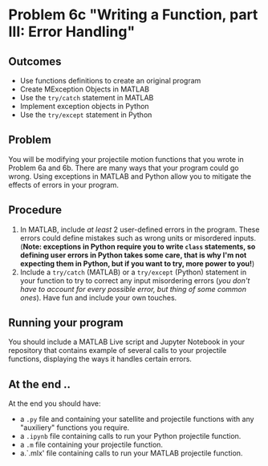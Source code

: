 # Problem 6c "Writing a Function, part III: Error Handling"
## Outcomes
- Use functions definitions to create an original program
- Create MException Objects in MATLAB
- Use the `try/catch` statement in MATLAB
- Implement exception objects in Python
- Use the `try/except` statement in Python
## Problem 
You will be modifying your projectile motion functions that you wrote in Problem 6a and 6b. There are many ways that your program could go wrong. Using exceptions in MATLAB and Python allow you to mitigate the effects of errors in your program. 
## Procedure
1. In MATLAB, include *at least* 2 user-defined errors in the program. These errors could define mistakes such as wrong units or misordered inputs. (**Note: exceptions in Python require you to write `class` statements, so defining user errors in Python takes some care, that is why I'm not expecting them in Python, but if you want to try, more power to you!**)
1. Include a `try/catch` (MATLAB) or a `try/except` (Python) statement in your function to try to correct any input misordering errors (*you don't have to account for every possible error, but thing of some common ones*).
 Have fun and include your own touches.
## Running your program
You should include a MATLAB Live script and Jupyter Notebook in your repository that contains example of several calls to your projectile functions, displaying the ways it handles certain errors.
## At the end ..
At the end you should have:
- a `.py` file and containing your satellite and projectile functions with any "auxiliery" functions you require.
- a `.ipynb` file containing calls to run your Python projectile function. 
- a `.m` file containing your projectile function.
- a.`.mlx' file containing calls to run your MATLAB projectile function.



